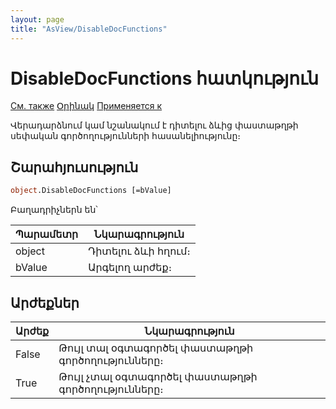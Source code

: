 ```yaml
---
layout: page
title: "AsView/DisableDocFunctions"
---
```



# DisableDocFunctions հատկություն

[См. также](../Asview.md) [Օրինակ](../../Examples/E_AsView.html) [Применяется к](../Asview.md)

Վերադարձնում կամ նշանակում է դիտելու ձևից փաստաթղթի սեփական գործողությունների հասանելիությունը։ 

## Շարահյուսություն

``` vb
object.DisableDocFunctions [=bValue] 
```

Բաղադրիչներն են՝

| Պարամետր | Նկարագրություն |
|--|--|
| object | Դիտելու ձևի հղում։ |
| bValue | Արգելող արժեք։ |


## Արժեքներ


| Արժեք | Նկարագրություն |
|--|--|
| False | Թույլ տալ օգտագործել փաստաթղթի գործողությունները։  |
| True | Թույլ չտալ օգտագործել փաստաթղթի գործողությունները։ |


